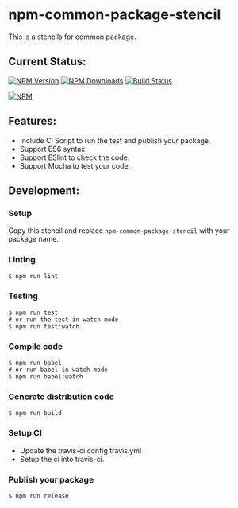 # npm-common-package-stencil
This is a stencils for common package.

## Current Status:

[![NPM Version](https://img.shields.io/npm/v/npm-common-package-stencil.svg)](https://npmjs.org/package/npm-common-package-stencil)
[![NPM Downloads](https://img.shields.io/npm/dm/npm-common-package-stencil.svg)](https://npmjs.org/package/npm-common-package-stencil)
[![Build Status](https://travis-ci.org/xqstencils/npm-common-package-stencil.svg?branch=master)](https://travis-ci.org/xqstencils/npm-common-package-stencil)

[![NPM](https://nodei.co/npm/npm-common-package-stencil.png?downloads=true&downloadRank=true&stars=true)](https://nodei.co/npm/npm-common-package-stencil/)

## Features:

* Include CI Script to run the test and publish your package.
* Support ES6 syntax
* Support ESlint to check the code.
* Support Mocha to test your code.

## Development:

### Setup

Copy this stencil and replace `npm-common-package-stencil` with your package name.

### Linting

```
$ npm run lint
```

### Testing

```
$ npm run test
# or run the test in watch mode
$ npm run test:watch
```

### Compile code

```
$ npm run babel
# or run babel in watch mode
$ npm run babel:watch
```

### Generate distribution code

```
$ npm run build
```

### Setup CI

* Update the travis-ci config travis.yml
* Setup the ci into travis-ci.


### Publish your package

```
$ npm run release
```
